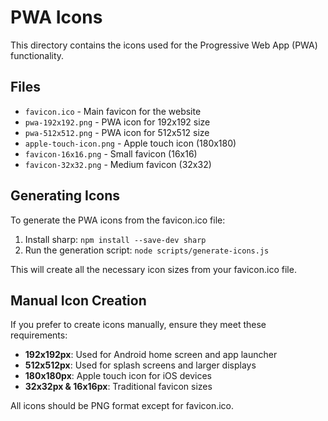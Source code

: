 # PWA Icons

This directory contains the icons used for the Progressive Web App (PWA) functionality.

## Files

- `favicon.ico` - Main favicon for the website
- `pwa-192x192.png` - PWA icon for 192x192 size
- `pwa-512x512.png` - PWA icon for 512x512 size  
- `apple-touch-icon.png` - Apple touch icon (180x180)
- `favicon-16x16.png` - Small favicon (16x16)
- `favicon-32x32.png` - Medium favicon (32x32)

## Generating Icons

To generate the PWA icons from the favicon.ico file:

1. Install sharp: `npm install --save-dev sharp`
2. Run the generation script: `node scripts/generate-icons.js`

This will create all the necessary icon sizes from your favicon.ico file.

## Manual Icon Creation

If you prefer to create icons manually, ensure they meet these requirements:

- **192x192px**: Used for Android home screen and app launcher
- **512x512px**: Used for splash screens and larger displays
- **180x180px**: Apple touch icon for iOS devices
- **32x32px & 16x16px**: Traditional favicon sizes

All icons should be PNG format except for favicon.ico.
